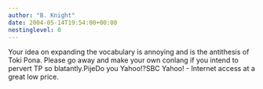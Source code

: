 ```yaml
---
author: "B. Knight"
date: 2004-05-14T19:54:00+00:00
nestinglevel: 0
---
```

Your idea on expanding the vocabulary is annoying and is the antithesis of Toki Pona. Please go away and make your own conlang if you intend to pervert TP so blatantly.PijeDo you Yahoo!?SBC Yahoo! - Internet access at a great low price.